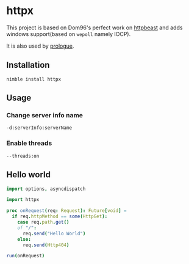 # httpx
This project is based on Dom96's perfect work on [httpbeast](https://github.com/dom96/httpbeast) and adds windows support(based on `wepoll` namely IOCP).

It is also used by [prologue](https://github.com/planety/prologue).

## Installation

```
nimble install httpx
```


## Usage

### Change server info name

```
-d:serverInfo:serverName
```

### Enable threads

```
--threads:on
```

## Hello world

```nim
import options, asyncdispatch

import httpx

proc onRequest(req: Request): Future[void] =
  if req.httpMethod == some(HttpGet):
    case req.path.get()
    of "/":
      req.send("Hello World")
    else:
      req.send(Http404)

run(onRequest)
```
